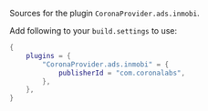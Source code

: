 Sources for the plugin `CoronaProvider.ads.inmobi`.

Add following to your `build.settings` to use:
```lua
{
    plugins = {
        "CoronaProvider.ads.inmobi" = {
            publisherId = "com.coronalabs",
        },
    },
}
```
